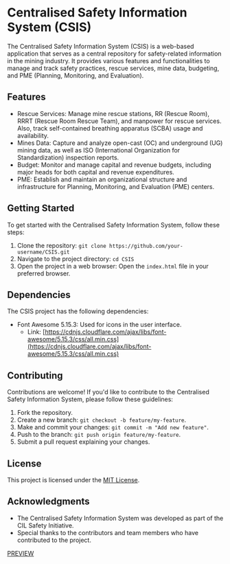 # Centralised Safety Information System (CSIS)

The Centralised Safety Information System (CSIS) is a web-based application that serves as a central repository for safety-related information in the mining industry. It provides various features and functionalities to manage and track safety practices, rescue services, mine data, budgeting, and PME (Planning, Monitoring, and Evaluation).

## Features

- Rescue Services: Manage mine rescue stations, RR (Rescue Room), RRRT (Rescue Room Rescue Team), and manpower for rescue services. Also, track self-contained breathing apparatus (SCBA) usage and availability.
- Mines Data: Capture and analyze open-cast (OC) and underground (UG) mining data, as well as ISO (International Organization for Standardization) inspection reports.
- Budget: Monitor and manage capital and revenue budgets, including major heads for both capital and revenue expenditures.
- PME: Establish and maintain an organizational structure and infrastructure for Planning, Monitoring, and Evaluation (PME) centers.

## Getting Started

To get started with the Centralised Safety Information System, follow these steps:

1. Clone the repository: `git clone https://github.com/your-username/CSIS.git`
2. Navigate to the project directory: `cd CSIS`
3. Open the project in a web browser: Open the `index.html` file in your preferred browser.

## Dependencies

The CSIS project has the following dependencies:

- Font Awesome 5.15.3: Used for icons in the user interface.
  - Link: [https://cdnjs.cloudflare.com/ajax/libs/font-awesome/5.15.3/css/all.min.css](https://cdnjs.cloudflare.com/ajax/libs/font-awesome/5.15.3/css/all.min.css)

## Contributing

Contributions are welcome! If you'd like to contribute to the Centralised Safety Information System, please follow these guidelines:

1. Fork the repository.
2. Create a new branch: `git checkout -b feature/my-feature`.
3. Make and commit your changes: `git commit -m "Add new feature"`.
4. Push to the branch: `git push origin feature/my-feature`.
5. Submit a pull request explaining your changes.

## License

This project is licensed under the [MIT License](LICENSE).

## Acknowledgments

- The Centralised Safety Information System was developed as part of the CIL Safety Initiative.
- Special thanks to the contributors and team members who have contributed to the project.


[PREVIEW](https://absterjr.github.io/CSIS/index.html)
